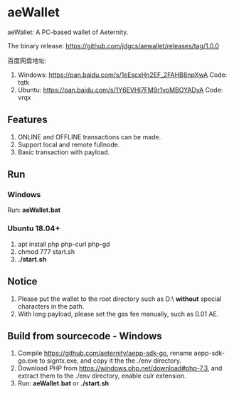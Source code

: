 # aeWallet
aeWallet: A PC-based wallet of Aeternity.

The binary release: https://github.com/jdgcs/aewallet/releases/tag/1.0.0

百度网盘地址:
1. Windows: https://pan.baidu.com/s/1eEscxHn2EF_2FAHB8npXwA Code: tqtk
2. Ubuntu: https://pan.baidu.com/s/1Y6EVHI7FM9r1voMBOYADvA Code: vrqx

## Features
1. ONLINE and OFFLINE transactions can be made.
2. Support local and remote fullnode.
3. Basic transaction with payload.


## Run 
### Windows
Run: **aeWallet.bat**
### Ubuntu 18.04+
1. apt install php php-curl php-gd
2. chmod 777 start.sh
3. **./start.sh**

## Notice
1. Please put the wallet to the root directory such as D:\  **without** special characters in the path.
2. With long payload, please set the gas fee manually, such as 0.01 AE.


## Build from sourcecode - Windows

1. Compile https://github.com/aeternity/aepp-sdk-go, rename aepp-sdk-go.exe to signtx.exe, and copy it the the ./env directory.
2.  Download PHP from https://windows.php.net/download#php-7.3, and extract them to the ./env directory, enable culr extension.
3. Run: **aeWallet.bat** or **./start.sh**
